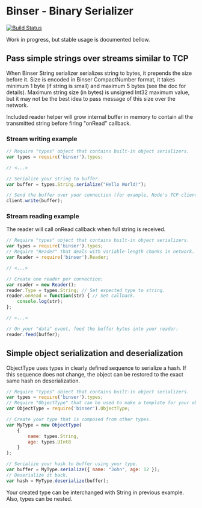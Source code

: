 Binser - Binary Serializer
==========================

[![Build Status](https://travis-ci.org/Nercury/binser.svg?branch=master)](https://travis-ci.org/Nercury/binser)

Work in progress, but stable usage is documented bellow.

## Pass simple strings over streams similar to TCP

When Binser String serializer serializes string to bytes, it prepends
the size before it. Size is encoded in Binser CompactNumber format,
it takes minimum 1 byte (if string is small) and maximum 5 bytes 
(see the doc for details). Maximum string size (in bytes) is unsigned 
Int32 maximum value, but it may not be the best idea to pass message 
of this size over the network.

Included reader helper will grow internal buffer in memory to contain
all the transmitted string before firing "onRead" callback.

### Stream writing example

```javascript
// Require "types" object that contains built-in object serializers.
var types = require('binser').types;

// <...>

// Serialize your string to buffer.
var buffer = types.String.serialize("Hello World!");

// Send the buffer over your connection (for example, Node's TCP client):
client.write(buffer);
```

### Stream reading example

The reader will call onRead callback when full string is received.

```javascript
// Require "types" object that contains built-in object serializers.
var types = require('binser').types;
// Require "Reader" that deals with variable-length chunks in network. 
var Reader = require('binser').Reader;

// <...>

// Create one reader per connection:
var reader = new Reader();
reader.Type = types.String; // Set expected type to string.
reader.onRead = function(str) { // Set callback.
    console.log(str);
};

// <...>

// On your "data" event, feed the buffer bytes into your reader:
reader.feed(buffer);
```

## Simple object serialization and deserialization

ObjectType uses types in clearly defined sequence to serialize a hash.
If this sequence does not change, the object can be restored to the exact same
hash on deserialization.

```javascript
// Require "types" object that contains built-in object serializers.
var types = require('binser').types;
// Require "ObjectType" that can be used to make a template for your object.
var ObjectType = require('binser').ObjectType;

// Create your type that is composed from other types.
var MyType = new ObjectType(
    {
        name: types.String,
        age: types.UInt8
    }
);

// Serialize your hash to buffer using your type.
var buffer = MyType.serialize({ name: "John", age: 12 });
// Deserialize it back.
var hash = MyType.deserialize(buffer);
```

Your created type can be interchanged with String in previous example. Also,
types can be nested.

